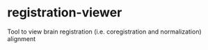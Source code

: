 # registration-viewer
Tool to view brain registration (i.e. coregistration and normalization) alignment 
